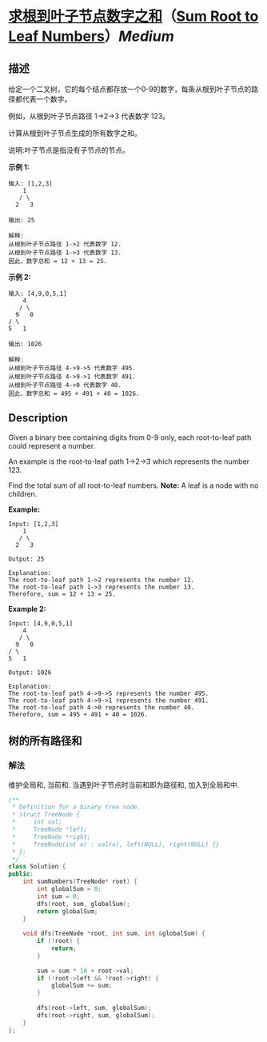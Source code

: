 # [求根到叶子节点数字之和](https://leetcode-cn.com/problems/sum-root-to-leaf-numbers)（[Sum Root to Leaf Numbers](https://leetcode.com/problems/sum-root-to-leaf-numbers)）*Medium*
## 描述
给定一个二叉树，它的每个结点都存放一个0-9的数字，每条从根到叶子节点的路径都代表一个数字。

例如，从根到叶子节点路径 1->2->3 代表数字 123。

计算从根到叶子节点生成的所有数字之和。

说明:叶子节点是指没有子节点的节点。

**示例 1:**
```
输入: [1,2,3]
    1
   / \
  2   3

输出: 25

解释:
从根到叶子节点路径 1->2 代表数字 12.
从根到叶子节点路径 1->3 代表数字 13.
因此，数字总和 = 12 + 13 = 25.
```

**示例 2:**
```
输入: [4,9,0,5,1]
    4
   / \
  9   0
/ \
5   1

输出: 1026

解释:
从根到叶子节点路径 4->9->5 代表数字 495.
从根到叶子节点路径 4->9->1 代表数字 491.
从根到叶子节点路径 4->0 代表数字 40.
因此，数字总和 = 495 + 491 + 40 = 1026.
```

## Description
Given a binary tree containing digits from 0-9 only, each root-to-leaf path could represent a number.

An example is the root-to-leaf path 1->2->3 which represents the number 123.

Find the total sum of all root-to-leaf numbers.
**Note:**
A leaf is a node with no children.

**Example:**
```
Input: [1,2,3]
    1
   / \
  2   3

Output: 25

Explanation:
The root-to-leaf path 1->2 represents the number 12.
The root-to-leaf path 1->3 represents the number 13.
Therefore, sum = 12 + 13 = 25.
```

**Example 2:**
```
Input: [4,9,0,5,1]
    4
   / \
  9   0
/ \
5   1

Output: 1026

Explanation:
The root-to-leaf path 4->9->5 represents the number 495.
The root-to-leaf path 4->9->1 represents the number 491.
The root-to-leaf path 4->0 represents the number 40.
Therefore, sum = 495 + 491 + 40 = 1026.
```


## 树的所有路径和
### 解法
维护全局和, 当前和. 当遇到叶子节点时当前和即为路径和, 加入到全局和中.
```c++
/**
 * Definition for a binary tree node.
 * struct TreeNode {
 *     int val;
 *     TreeNode *left;
 *     TreeNode *right;
 *     TreeNode(int x) : val(x), left(NULL), right(NULL) {}
 * };
 */
class Solution {
public:
    int sumNumbers(TreeNode* root) {
        int globalSum = 0;
        int sum = 0;
        dfs(root, sum, globalSum);
        return globalSum;
    }
    
    void dfs(TreeNode *root, int sum, int &globalSum) {
        if (!root) {
            return;
        }
        
        sum = sum * 10 + root->val;
        if (!root->left && !root->right) {
            globalSum += sum;
        }
        
        dfs(root->left, sum, globalSum);
        dfs(root->right, sum, globalSum);
    }
};
```